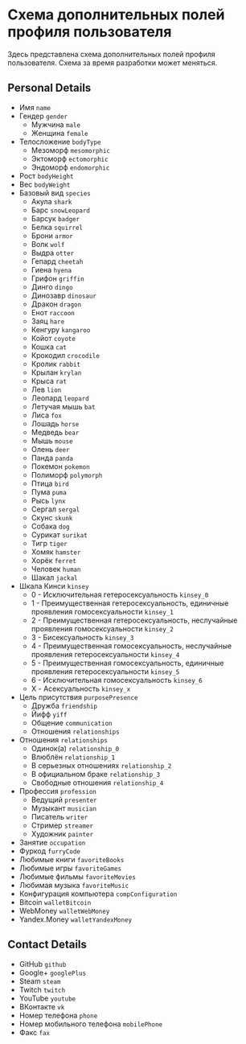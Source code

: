 # Схема дополнительных полей профиля пользователя

Здесь представлена схема дополнительных полей профиля пользователя. Схема за время разработки может меняться.

## Personal Details

- Имя `name`
- Гендер `gender`
  - Мужчина `male`
  - Женщина `female`
- Телосложение `bodyType`
  - Мезоморф `mesomorphic`
  - Эктоморф `ectomorphic`
  - Эндоморф `endomorphic`
- Рост `bodyHeight`
- Вес `bodyWeight`
- Базовый вид `species`
  - Акула `shark`
  - Барс `snowLeopard`
  - Барсук `badger`
  - Белка `squirrel`
  - Брони `armor`
  - Волк `wolf`
  - Выдра `otter`
  - Гепард `cheetah`
  - Гиена `hyena`
  - Грифон `griffin`
  - Динго `dingo`
  - Динозавр `dinosaur`
  - Дракон `dragon`
  - Енот `raccoon`
  - Заяц `hare`
  - Кенгуру `kangaroo`
  - Койот `coyote`
  - Кошка `cat`
  - Крокодил `crocodile`
  - Кролик `rabbit`
  - Крылан `krylan`
  - Крыса `rat`
  - Лев `lion`
  - Леопард `leopard`
  - Летучая мышь `bat`
  - Лиса `fox`
  - Лошадь `horse`
  - Медведь `bear`
  - Мышь `mouse`
  - Олень `deer`
  - Панда `panda`
  - Покемон `pokemon`
  - Полиморф `polymorph`
  - Птица `bird`
  - Пума `puma`
  - Рысь `lynx`
  - Сергал `sergal`
  - Скунс `skunk`
  - Собака `dog`
  - Сурикат `surikat`
  - Тигр `tiger`
  - Хомяк `hamster`
  - Хорёк `ferret`
  - Человек `human`
  - Шакал `jackal`
- Шкала Кинси `kinsey`
  - 0 - Исключительная гетеросексуальность `kinsey_0`
  - 1 - Преимущественная гетеросексуальность, единичные проявления гомосексуальности `kinsey_1`
  - 2 - Преимущественная гетеросексуальность, неслучайные проявления гомосексуальности `kinsey_2`
  - 3 - Бисексуальность `kinsey_3`
  - 4 - Преимущественная гомосексуальность, неслучайные проявления гетеросексуальности `kinsey_4`
  - 5 - Преимущественная гомосексуальность, единичные проявления гетеросексуальности `kinsey_5`
  - 6 - Исключительная гомосексуальность `kinsey_6`
  - X - Асексуальность `kinsey_x`
- Цель присутствия `purposePresence`
  - Дружба `friendship`
  - Йифф `yiff`
  - Общение `communication`
  - Отношения `relationships`
- Отношения `relationships`
  - Одинок(а) `relationship_0`
  - Влюблён `relationship_1`
  - В серьезных отношениях `relationship_2`
  - В официальном браке `relationship_3`
  - Свободные отношения `relationship_4`
- Профессия `profession`
  - Ведущий `presenter`
  - Музыкант `musician`
  - Писатель `writer`
  - Стример `streamer`
  - Художник `painter`
- Занятие `occupation`
- Фуркод `furryCode`
- Любимые книги `favoriteBooks`
- Любимые игры `favoriteGames`
- Любимые фильмы `favoriteMovies`
- Любимая музыка `favoriteMusic`
- Конфигурация компьютера `compConfiguration`
- Bitcoin `walletBitcoin`
- WebMoney `walletWebMoney`
- Yandex.Money `walletYandexMoney`

## Contact Details

- GitHub `github`
- Google+ `googlePlus`
- Steam `steam`
- Twitch `twitch`
- YouTube `youtube`
- ВКонтакте `vk`
- Номер телефона `phone`
- Номер мобильного телефона `mobilePhone`
- Факс `fax`

